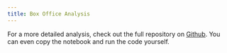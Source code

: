 ```yaml
---
title: Box Office Analysis
---
```


For a more detailed analysis, check out the full repository on [Github](https://github.com/luke-lite/Residential-Real-Estate-Analysis). You can even copy the notebook and run the code yourself.

